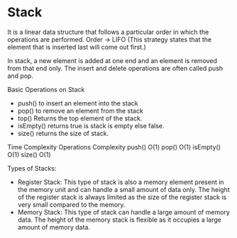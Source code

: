 
# Stack

It is a linear data structure that follows a particular order in which the operations are performed.
Order ->
LIFO (This strategy states that the element that is inserted last will come out first.)

In stack, a new element is added at one end and an element is removed from that end only. The insert and delete operations are often called push and pop.



Basic Operations on Stack
- push() to insert an element into the stack
- pop() to remove an element from the stack
- top() Returns the top element of the stack.
- isEmpty() returns true is stack is empty else false.
- size() returns the size of stack.
 
Time Complexity
Operations  	Complexity
push() 	    O(1)
pop()   	    O(1)
isEmpty() 	O(1)
size()	    O(1)

Types of Stacks:
- Register Stack: This type of stack is also a memory element present in the memory unit and can handle a small amount of data only. The height of the register stack is always limited as the size of the register stack is very small compared to the memory.
- Memory Stack: This type of stack can handle a large amount of memory data. The height of the memory stack is flexible as it occupies a large amount of memory data. 
